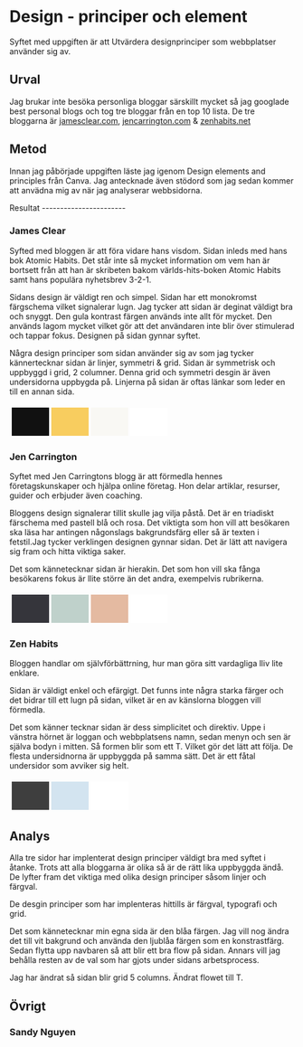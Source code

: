<h1 class= "analysish1">Design - principer och element</h1>


<p class = "load-text-center">
Syftet med uppgiften är att Utvärdera designprinciper som webbplatser använder sig av.
</p>

Urval
-----------------------

<p class = "load-text-center">
Jag brukar inte besöka personliga bloggar särskillt mycket så jag googlade best personal blogs och tog tre bloggar från en top 10 lista. De tre bloggarna är <a href = "https://jamesclear.com/">jamesclear.com<a>, <a href = "https://www.jencarrington.com/">jencarrington.com<a> & <a href = "https://zenhabits.net">zenhabits.net<a>
</p>

Metod
-----------------------
<p class = "load-text-center">
Innan jag påbörjade uppgiften läste jag igenom Design elements and principles från Canva. Jag antecknade även stödord som jag sedan kommer att anvädna mig av när jag analyserar webbsidorna.
</p>
Resultat
-----------------------

### James Clear

Syfted med bloggen är att föra vidare hans visdom. Sidan inleds med hans bok Atomic Habits. Det står inte så mycket information om vem han är bortsett från att han är skribeten bakom världs-hits-boken Atomic Habits samt hans populära nyhetsbrev 3-2-1.

Sidans design är väldigt ren och simpel. Sidan har ett monokromst färgschema vilket signalerar lugn. Jag tycker att sidan är deginat väldigt bra och snyggt. Den gula kontrast färgen används inte allt för mycket. Den används lagom mycket vilket gör att det användaren inte blir över stimulerad och tappar fokus. Designen på sidan gynnar syftet.

Några design principer som sidan använder sig av som jag tycker kännertecknar sidan är linjer, symmetri & grid. Sidan är symmetrisk och uppbyggd i grid, 2 columner. Denna grid och symmetri desgin är även undersidorna uppbygda på. Linjerna på sidan är oftas länkar som leder en till en annan sida.

<table style="border-spacing: 4px; border-collapse: separate">
<tr>
<td style="height: 50px; width: 50px; background-color: #111111">
<td style="height: 50px; width: 50px; background-color: #f8cd5f">
<td style="height: 50px; width: 50px; background-color: #f9f8f4">
<td style="height: 50px; width: 50px; background-color: #ffffff">
</tr>
</table>

### Jen Carrington

Syftet med Jen Carringtons blogg är att förmedla hennes företagskunskaper och hjälpa online företag. Hon delar artiklar, resurser, guider och erbjuder även coaching.

Bloggens design signalerar tillit skulle jag vilja påstå. Det är en triadiskt färschema med pastell blå och rosa. Det viktigta som hon vill att besökaren ska läsa har antingen någonslags bakgrundsfärg eller så är texten i fetstil.Jag tycker verklingen designen gynnar sidan. Det är lätt att navigera sig fram och hitta viktiga saker.

Det som kännetecknar sidan är hierakin. Det som hon vill ska fånga besökarens fokus är llite större än det andra, exempelvis rubrikerna. 
<table style="border-spacing: 4px; border-collapse: separate">
<tr>
<td style="height: 50px; width: 50px; background-color: #35353b">
<td style="height: 50px; width: 50px; background-color: #bfd1cb">
<td style="height: 50px; width: 50px; background-color: #e4baa1">
<td style="height: 50px; width: 50px; background-color: #ffffff">
</tr>
</table>

### Zen Habits

Bloggen handlar om självförbättrning, hur man göra sitt vardagliga lliv lite enklare.

Sidan är väldigt enkel och efärgigt. Det funns inte några starka färger och det bidrar till ett lugn på sidan, vilket är en av känslorna bloggen vill förmedla.

Det som känner tecknar sidan är dess simplicitet och direktiv. Uppe i vänstra hörnet är loggan och webbplatsens namn, sedan menyn och sen är själva bodyn i mitten. Så formen blir som ett  T. Vilket gör det lätt att följa. De flesta undersidnorna är uppbyggda på samma sätt. Det är ett fåtal undersidor som avviker sig helt.

<table style="border-spacing: 4px; border-collapse: separate">
<tr>
<td style="height: 50px; width: 50px; background-color: #3e3e3e">
<td style="height: 50px; width: 50px; background-color: #d3e4f0">
<td style="height: 50px; width: 50px; background-color: #ffffff">
</tr>
</table>

Analys
-----------------------

Alla tre sidor har implenterat design principer väldigt bra med syftet i åtanke. Trots att alla bloggarna är olika så är de rätt lika uppbyggda ändå. De lyfter fram det viktiga med olika design principer såsom linjer och färgval.


De desgin principer som har implenteras hittills är färgval, typografi och grid.

Det som kännetecknar min egna sida är den blåa färgen. Jag vill nog ändra det till vit bakgrund och använda den ljublåa färgen som en konstrastfärg.
Sedan flytta upp navbaren så att blir ett bra flow på sidan. Annars vill jag behålla resten av de val som har gjots under sidans arbetsprocess.


Jag har ändrat så sidan blir grid 5 columns. Ändrat flowet till T.

Övrigt
-----------------------

<h3>
Sandy Nguyen
</h3>